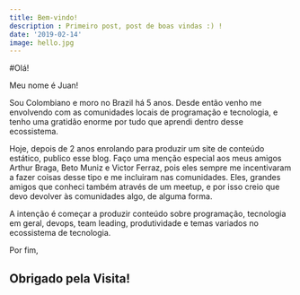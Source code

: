 ```yaml
---
title: Bem-vindo!
description : Primeiro post, post de boas vindas :) !
date: '2019-02-14'
image: hello.jpg
---
```


#Olá!

Meu nome é Juan!  

Sou Colombiano e moro no Brazil há 5 anos. Desde então venho me envolvendo com as comunidades locais de programação e tecnologia, e tenho uma gratidão enorme por tudo que aprendi dentro desse ecossistema.  

Hoje, depois de 2 anos enrolando para produzir um site de conteúdo estático, publico esse blog. Faço uma menção especial aos meus amigos Arthur Braga, Beto Muniz e Victor Ferraz, pois eles sempre me incentivaram a fazer coisas desse tipo e me incluiram nas comunidades. Eles, grandes amigos que conheci também através de um meetup, e por isso creio que devo devolver às comunidades algo, de alguma forma.  

A intenção é começar a produzir conteúdo sobre programação, tecnologia em geral, devops, team leading, produtividade e temas variados no ecossistema de tecnologia.  

Por fim,  

## Obrigado pela Visita!